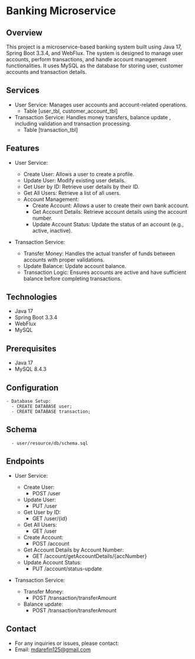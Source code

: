 # Banking Microservice

## Overview

This project is a microservice-based banking system built using Java 17, Spring Boot 3.3.4, and WebFlux. The system is
designed to manage user accounts, perform transactions, and handle account management functionalities. It uses MySQL as
the database for storing user, customer accounts and transaction details.

## Services

- User Service: Manages user accounts and account-related operations.
    - Table [user_tbl, customer_account_tbl]
- Transaction Service: Handles money transfers, balance update , including validation and transaction processing.
    - Table [transaction_tbl]

## Features

- User Service:
    - Create User: Allows a user to create a profile.
    - Update User: Modify existing user details.
    - Get User by ID: Retrieve user details by their ID.
    - Get All Users: Retrieve a list of all users.
    - Account Management:
        - Create Account: Allows a user to create their own bank account.
        - Get Account Details: Retrieve account details using the account number.
        - Update Account Status: Update the status of an account (e.g., active, inactive).

- Transaction Service:
    - Transfer Money: Handles the actual transfer of funds between accounts with proper validations.
    - Update Balance: Update account balance.
    - Transaction Logic: Ensures accounts are active and have sufficient balance before completing transactions.

## Technologies

- Java 17
- Spring Boot 3.3.4
- WebFlux
- MySQL

## Prerequisites

- Java 17
- MySQL 8.4.3

## Configuration

    - Database Setup:
      - CREATE DATABASE user;
      - CREATE DATABASE transaction;

## Schema

      - user/resource/db/schema.sql

## Endpoints

- User Service:
    - Create User:
        - POST /user
    - Update User:
        - PUT /user
    - Get User by ID:
        - GET /user/{id}
    - Get All Users:
        - GET /user
    - Create Account:
        - POST /account
    - Get Account Details by Account Number:
        - GET /account/getAccountDetails/{accNumber}
    - Update Account Status:
        - PUT /account/status-update

- Transaction Service:
    - Transfer Money:
        - POST /transaction/transferAmount
    - Balance update:
        - POST /transaction/transferAmount

## Contact

- For any inquiries or issues, please contact:
- Email: mdarefin125@gmail.com